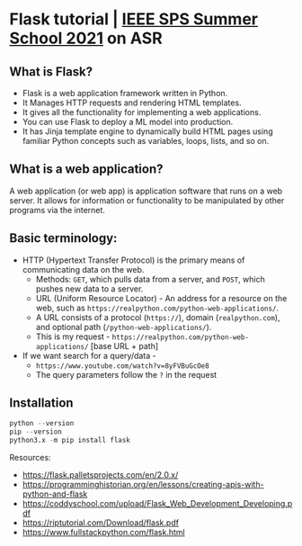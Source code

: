 # Flask tutorial | [IEEE SPS Summer School 2021](https://sites.google.com/iitdh.ac.in/vssasr2021) on ASR

## What is Flask?

- Flask is a web application framework written in Python. 
- It Manages HTTP requests and rendering HTML templates. 
- It gives all the functionality for implementing a web applications. 
- You can use Flask to deploy a ML model into production.
- It has Jinja template engine to dynamically build HTML pages using familiar Python concepts such as variables, loops, lists, and so on. 

## What is a web application?
A web application (or web app) is application software that runs on a web server.
It allows for information or functionality to be manipulated by other programs via the internet.

## Basic terminology:
- HTTP (Hypertext Transfer Protocol) is the primary means of communicating data on the web. 
  - Methods: ```GET```, which pulls data from a server, and ```POST```, which pushes new data to a server.
  - URL (Uniform Resource Locator) - An address for a resource on the web, such as ```https://realpython.com/python-web-applications/```. 
  - A URL consists of a protocol (```https://```), domain (```realpython.com```), and optional path (```/python-web-applications/```).
  - This is my request - ```https://realpython.com/python-web-applications/``` [base URL + path]
- If we want search for a query/data - 
  - ```https://www.youtube.com/watch?v=8yFVBuGcOe8```
  - The query parameters follow the ```?``` in the request

## Installation
```python
python --version
pip --version
python3.x -m pip install flask
```


Resources:
- https://flask.palletsprojects.com/en/2.0.x/
- https://programminghistorian.org/en/lessons/creating-apis-with-python-and-flask
- https://coddyschool.com/upload/Flask_Web_Development_Developing.pdf
- https://riptutorial.com/Download/flask.pdf
- https://www.fullstackpython.com/flask.html
